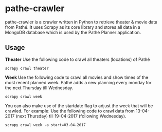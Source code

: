# pathe-crawler
pathe-crawler is a crawler written in Python to retrieve theater & movie data from Pathé. It uses Scrapy as its core library and stores all data in a MongoDB database which is used by the Pathé Planner application.
## Usage
**Theater**
Use the following code to crawl all theaters (locations) of Pathé
```
scrapy crawl theater
```
**Week**
Use the following code to crawl all movies and show times of the most recent planned week. Pathé adds a new planning every monday for the next Thursday till Wednesday.
```
scrapy crawl week
```
You can also make use of the startdate flag to adjust the week that will be crawled. For example:
Use the following code to crawl data from 13-04-2017 (next Thursday) till 19-04-2017 (following Wednesday).
```
scrapy crawl week -a start=03-04-2017
```